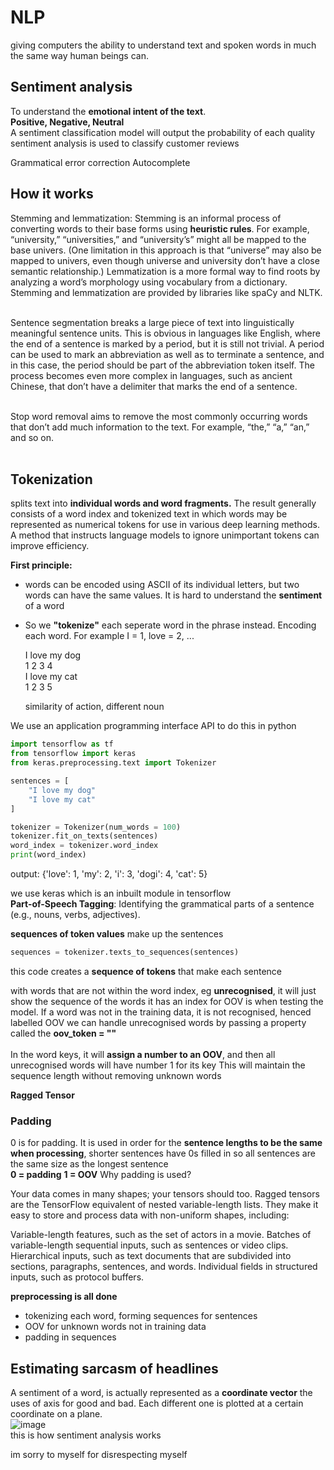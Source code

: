# NLP
giving computers the ability to understand text and spoken words in much the same way human beings can.

## Sentiment analysis
To understand the **emotional intent of the text**.<br>
**Positive, Negative, Neutral**<br>
A sentiment classification model will output the probability of each quality<br>
 sentiment analysis is used to classify customer reviews


Grammatical error correction
Autocomplete 


## How it works
Stemming and lemmatization: Stemming is an informal process of converting words to their base forms using **heuristic rules**. For example, “university,” “universities,” and “university’s” might all be mapped to the base univers. (One limitation in this approach is that “universe” may also be mapped to univers, even though universe and university don’t have a close semantic relationship.) Lemmatization is a more formal way to find roots by analyzing a word’s morphology using vocabulary from a dictionary. Stemming and lemmatization are provided by libraries like spaCy and NLTK. <br><br>

Sentence segmentation breaks a large piece of text into linguistically meaningful sentence units. This is obvious in languages like English, where the end of a sentence is marked by a period, but it is still not trivial. A period can be used to mark an abbreviation as well as to terminate a sentence, and in this case, the period should be part of the abbreviation token itself. The process becomes even more complex in languages, such as ancient Chinese, that don’t have a delimiter that marks the end of a sentence. <br><br>

Stop word removal aims to remove the most commonly occurring words that don’t add much information to the text. For example, “the,” “a,” “an,” and so on.<br><br>



## Tokenization
splits text into **individual words and word fragments.** The result generally consists of a word index and tokenized text in which words may be represented as numerical tokens for use in various deep learning methods. A method that instructs language models to ignore unimportant tokens can improve efficiency. 





 **First principle:**
- words can be encoded using ASCII of its individual letters, but two words can have the same values. It is hard to understand the **sentiment** of a word
- So we **"tokenize"** each seperate word in the phrase instead. Encoding each word. For example I = 1, love = 2, ...

  I love my dog<br>
  1 2 3 4<br>
  I love my cat<br>
  1 2 3 5<br>

  similarity of action, different noun

We use an application programming interface API to do this in python

```py
import tensorflow as tf 
from tensorflow import keras
from keras.preprocessing.text import Tokenizer

sentences = [
    "I love my dog"
    "I love my cat"
]

tokenizer = Tokenizer(num_words = 100)
tokenizer.fit_on_texts(sentences)
word_index = tokenizer.word_index
print(word_index)
```
output: {'love': 1, 'my': 2, 'i': 3, 'dogi': 4, 'cat': 5}

we use keras which is an inbuilt module in tensorflow<br>
**Part-of-Speech Tagging**: Identifying the grammatical parts of a sentence (e.g., nouns, verbs, adjectives).

**sequences of token values** make up the sentences
```py 
sequences = tokenizer.texts_to_sequences(sentences)
```
this code creates a **sequence of tokens** that make each sentence

with words that are not within the word index, eg **unrecognised**, it will just show the sequence of the words it has an index for
OOV is when testing the model. If a word was not in the training data, it is not recognised, henced labelled OOV
we can handle unrecognised words by passing a property called the **oov_token = "<OOV>"**<br><br>
In the word keys, it will **assign a number to an OOV**, and then all unrecognised words will have number 1 for its key
This will maintain the sequence length without removing unknown words

**Ragged Tensor**
### Padding
0 is for padding. It is used in order for the **sentence lengths to be the same when processing**, shorter sentences have 0s filled in so all sentences are the same size as the longest sentence<br>
**0 = padding**
**1 = OOV**
Why padding is used?

Your data comes in many shapes; your tensors should too. Ragged tensors are the TensorFlow equivalent of nested variable-length lists. They make it easy to store and process data with non-uniform shapes, including:

Variable-length features, such as the set of actors in a movie.
Batches of variable-length sequential inputs, such as sentences or video clips.
Hierarchical inputs, such as text documents that are subdivided into sections, paragraphs, sentences, and words.
Individual fields in structured inputs, such as protocol buffers.

**preprocessing is all done**
- tokenizing each word, forming sequences for sentences
- OOV for unknown words not in training data
- padding in sequences

## Estimating sarcasm of headlines

A sentiment of a word, is actually represented as a **coordinate vector**
the uses of axis for good and bad. Each different one is plotted at a certain coordinate on a plane.<br>
![image](https://github.com/Swiftal13/Machine-Learning/assets/76588047/b553a2d1-ebfc-44c1-bab7-76f5489ffb3d)
<br>this is how sentiment analysis works

im sorry to myself for disrespecting myself
